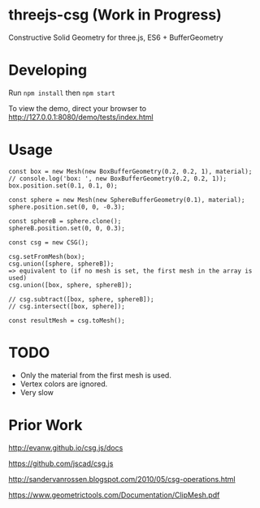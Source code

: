 # threejs-csg (Work in Progress)

Constructive Solid Geometry for three.js, ES6 + BufferGeometry

# Developing

Run `npm install` then `npm start`

To view the demo, direct your browser to
http://127.0.0.1:8080/demo/tests/index.html

# Usage

```
const box = new Mesh(new BoxBufferGeometry(0.2, 0.2, 1), material);
// console.log('box: ', new BoxBufferGeometry(0.2, 0.2, 1));
box.position.set(0.1, 0.1, 0);

const sphere = new Mesh(new SphereBufferGeometry(0.1), material);
sphere.position.set(0, 0, -0.3);

const sphereB = sphere.clone();
sphereB.position.set(0, 0, 0.3);

const csg = new CSG();

csg.setFromMesh(box);
csg.union([sphere, sphereB]);
=> equivalent to (if no mesh is set, the first mesh in the array is used)
csg.union([box, sphere, sphereB]);

// csg.subtract([box, sphere, sphereB]);
// csg.intersect([box, sphere]);

const resultMesh = csg.toMesh();
```

# TODO

* Only the material from the first mesh is used.
* Vertex colors are ignored.
* Very slow

# Prior Work

http://evanw.github.io/csg.js/docs

https://github.com/jscad/csg.js

http://sandervanrossen.blogspot.com/2010/05/csg-operations.html

https://www.geometrictools.com/Documentation/ClipMesh.pdf
